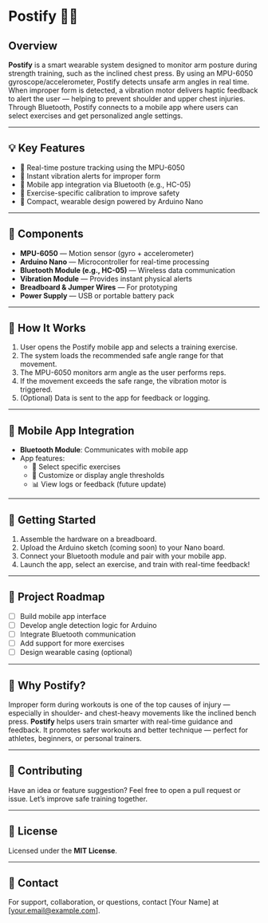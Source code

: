 # Postify 🧠💪

## Overview
**Postify** is a smart wearable system designed to monitor arm posture during strength training, such as the inclined chest press. By using an MPU-6050 gyroscope/accelerometer, Postify detects unsafe arm angles in real time. When improper form is detected, a vibration motor delivers haptic feedback to alert the user — helping to prevent shoulder and upper chest injuries. Through Bluetooth, Postify connects to a mobile app where users can select exercises and get personalized angle settings.

---

## 💡 Key Features

- 🎯 Real-time posture tracking using the MPU-6050
- 🔔 Instant vibration alerts for improper form
- 📱 Mobile app integration via Bluetooth (e.g., HC-05)
- 🧠 Exercise-specific calibration to improve safety
- 🧩 Compact, wearable design powered by Arduino Nano

---

## 🔩 Components

- **MPU-6050** — Motion sensor (gyro + accelerometer)  
- **Arduino Nano** — Microcontroller for real-time processing  
- **Bluetooth Module (e.g., HC-05)** — Wireless data communication  
- **Vibration Module** — Provides instant physical alerts  
- **Breadboard & Jumper Wires** — For prototyping  
- **Power Supply** — USB or portable battery pack

---

## 🔄 How It Works

1. User opens the Postify mobile app and selects a training exercise.
2. The system loads the recommended safe angle range for that movement.
3. The MPU-6050 monitors arm angle as the user performs reps.
4. If the movement exceeds the safe range, the vibration motor is triggered.
5. (Optional) Data is sent to the app for feedback or logging.

---

## 📲 Mobile App Integration

- **Bluetooth Module**: Communicates with mobile app
- App features:
  - 🔘 Select specific exercises
  - 📏 Customize or display angle thresholds
  - 📊 View logs or feedback (future update)

---

## 🚀 Getting Started

1. Assemble the hardware on a breadboard.
2. Upload the Arduino sketch (coming soon) to your Nano board.
3. Connect your Bluetooth module and pair with your mobile app.
4. Launch the app, select an exercise, and train with real-time feedback!

---

## 🧭 Project Roadmap

- [ ] Build mobile app interface
- [ ] Develop angle detection logic for Arduino
- [ ] Integrate Bluetooth communication
- [ ] Add support for more exercises
- [ ] Design wearable casing (optional)

---

## 🧠 Why Postify?

Improper form during workouts is one of the top causes of injury — especially in shoulder- and chest-heavy movements like the inclined bench press. **Postify** helps users train smarter with real-time guidance and feedback. It promotes safer workouts and better technique — perfect for athletes, beginners, or personal trainers.

---

## 🤝 Contributing

Have an idea or feature suggestion? Feel free to open a pull request or issue. Let’s improve safe training together.

---

## 📄 License

Licensed under the **MIT License**.

---

## 📧 Contact

For support, collaboration, or questions, contact [Your Name] at [your.email@example.com].

